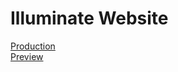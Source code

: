 # Illuminate Website

[Production](https://illuminate-website.vercel.app/)  
[Preview](https://illuminate-website-git-beta-spacey-sooty.vercel.app)
